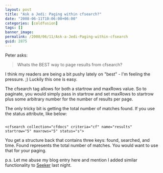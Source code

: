 ```yaml
---
layout: post
title: "Ask a Jedi: Paging within cfsearch?"
date: "2008-06-11T10:06:00+06:00"
categories: [coldfusion]
tags: []
banner_image: 
permalink: /2008/06/11/Ask-a-Jedi-Paging-within-cfsearch
guid: 2875
---
```


Peter asks:

<blockquote>
<p>
Whats the BEST way to page results from cfsearch?
</p>
</blockquote>

I think my readers are being a bit pushy lately on "best" - I'm feeling the pressure. ;) Luckily this one is easy.
<!--more-->
The cfsearch tag allows for both a startrow and maxRows value. So to paginate, you would simply pass in startrow and set maxRows to startrow plus some arbitrary number for the number of results per page.

The only tricky bit is getting the total number of matches found. If you use the status attribute, like below:

<code>
&lt;cfsearch collection="cfdocs" criteria="cf" name="results" startrow="5" maxrows="5" status="s"&gt;
</code>

You get a structure back that contains three keys: found, searched, and time. Found represents the total number of matches. You would want to use that for your paging.

p.s. Let me abuse my blog entry here and mention I added similar functionality to <a href="http://seeker.riaforge.org">Seeker</a> last night.